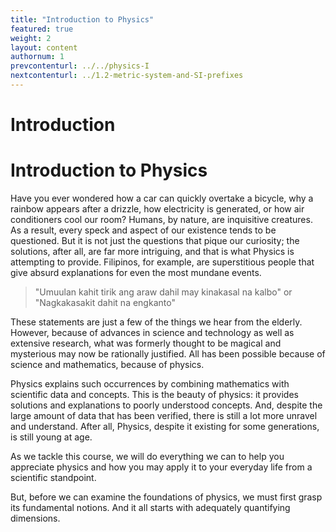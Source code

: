 ```yaml
---
title: "Introduction to Physics"
featured: true
weight: 2
layout: content
authornum: 1
prevcontenturl: ../../physics-I
nextcontenturl: ../1.2-metric-system-and-SI-prefixes
---
```




# Introduction
# Introduction to Physics

Have you ever wondered how a car can quickly overtake a bicycle, why a rainbow appears after a drizzle, how electricity is generated, or how air conditioners cool our room? Humans, by nature, are inquisitive creatures. As a result, every speck and aspect of our existence tends to be questioned. But it is not just the questions that pique our curiosity; the solutions, after all, are far more intriguing, and that is what Physics is attempting to provide. Filipinos, for example, are superstitious people that give absurd explanations for even the most mundane events. 
> "Umuulan kahit tirik ang araw dahil may kinakasal na kalbo"
> or 
> "Nagkakasakit dahit na engkanto"

These statements are just a few of the things we hear from the elderly. However, because of advances in science and technology as well as extensive research, what was formerly thought to be magical and mysterious may now be rationally justified. All has been possible because of science and mathematics, because of physics.

Physics explains such occurrences by combining mathematics with scientific data and concepts. This is the beauty of physics: it provides solutions and explanations to poorly understood concepts. And, despite the large amount of data that has been verified, there is still a lot more unravel and understand. After all, Physics, despite it existing for some generations, is still young at age.

As we tackle this course, we will do everything we can to help you appreciate physics and how you may apply it to your everyday life from a scientific standpoint. 

But, before we can examine the foundations of physics, we must first grasp its fundamental notions. And it all starts with adequately quantifying dimensions.